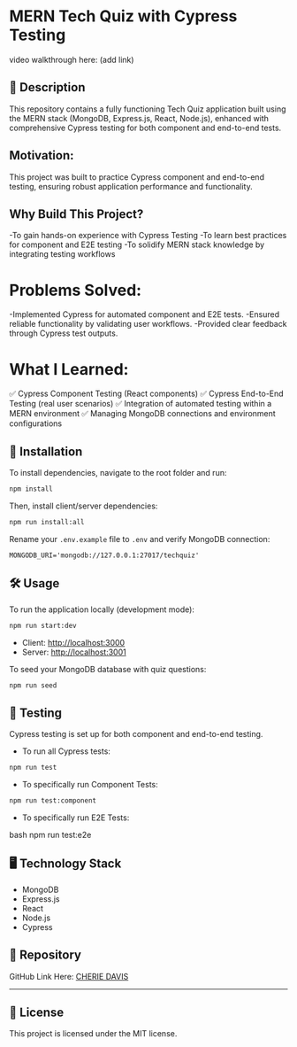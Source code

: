 # MERN Tech Quiz with Cypress Testing

video walkthrough here: (add link)

## 📖 Description

This repository contains a fully functioning Tech Quiz application built using the MERN stack (MongoDB, Express.js, React, Node.js), enhanced with comprehensive Cypress testing for both component and end-to-end tests.

## Motivation:

This project was built to practice Cypress component and end-to-end testing, ensuring robust application performance and functionality.

## Why Build This Project?

-To gain hands-on experience with Cypress Testing
-To learn best practices for component and E2E testing
-To solidify MERN stack knowledge by integrating testing workflows

# Problems Solved:

-Implemented Cypress for automated component and E2E tests.
-Ensured reliable functionality by validating user workflows.
-Provided clear feedback through Cypress test outputs.

# What I Learned:
✅ Cypress Component Testing (React components)
✅ Cypress End-to-End Testing (real user scenarios)
✅ Integration of automated testing within a MERN environment
✅ Managing MongoDB connections and environment configurations


## 🚀 Installation

To install dependencies, navigate to the root folder and run:

```bash
npm install
```

Then, install client/server dependencies:

```bash
npm run install:all
```

Rename your `.env.example` file to `.env` and verify MongoDB connection:

```
MONGODB_URI='mongodb://127.0.0.1:27017/techquiz'
```

## 🛠️ Usage

To run the application locally (development mode):

```bash
npm run start:dev
```

- Client: [http://localhost:3000](http://localhost:3000)
- Server: [http://localhost:3001](http://localhost:3001)

To seed your MongoDB database with quiz questions:

```bash
npm run seed
```

## 🧪 Testing

Cypress testing is set up for both component and end-to-end testing.

- To run all Cypress tests:

```bash
npm run test
```

- To specifically run Component Tests:

```bash
npm run test:component
```

- To specifically run E2E Tests:

bash
npm run test:e2e


## 🖥️ Technology Stack
- MongoDB
- Express.js
- React
- Node.js
- Cypress

## 🔗 Repository

GitHub Link Here: [CHERIE DAVIS](https://github.com/cdavis126)

---

## 📝 License

This project is licensed under the MIT license.

